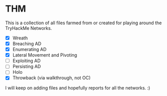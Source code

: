 # THM

This is a collection of all files farmed from or created for playing around the TryHackMe Networks.

- [x] Wreath
- [x] Breaching AD
- [x] Enumerating AD
- [x] Lateral Movement and Pivoting
- [ ] Exploiting AD
- [ ] Persisting AD
- [ ] Holo
- [x] Throwback (via walkthrough, not OC)

I will keep on adding files and hopefully reports for all the networks. :)
